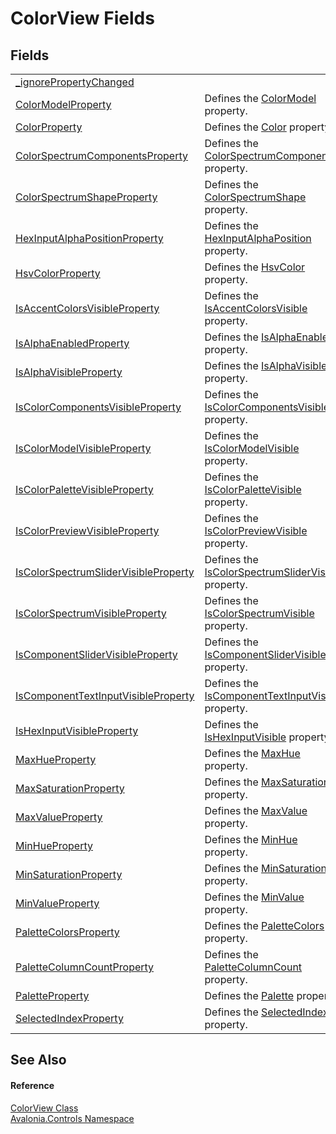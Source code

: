 # ColorView Fields




## Fields
<table>
<tr>
<td><a href="F_Avalonia_Controls_ColorView__ignorePropertyChanged">_ignorePropertyChanged</a></td>
<td> </td>
</tr>
<tr>
<td><a href="F_Avalonia_Controls_ColorView_ColorModelProperty">ColorModelProperty</a></td>
<td>Defines the <a href="P_Avalonia_Controls_ColorView_ColorModel">ColorModel</a> property.</td>
</tr>
<tr>
<td><a href="F_Avalonia_Controls_ColorView_ColorProperty">ColorProperty</a></td>
<td>Defines the <a href="P_Avalonia_Controls_ColorView_Color">Color</a> property.</td>
</tr>
<tr>
<td><a href="F_Avalonia_Controls_ColorView_ColorSpectrumComponentsProperty">ColorSpectrumComponentsProperty</a></td>
<td>Defines the <a href="P_Avalonia_Controls_ColorView_ColorSpectrumComponents">ColorSpectrumComponents</a> property.</td>
</tr>
<tr>
<td><a href="F_Avalonia_Controls_ColorView_ColorSpectrumShapeProperty">ColorSpectrumShapeProperty</a></td>
<td>Defines the <a href="P_Avalonia_Controls_ColorView_ColorSpectrumShape">ColorSpectrumShape</a> property.</td>
</tr>
<tr>
<td><a href="F_Avalonia_Controls_ColorView_HexInputAlphaPositionProperty">HexInputAlphaPositionProperty</a></td>
<td>Defines the <a href="P_Avalonia_Controls_ColorView_HexInputAlphaPosition">HexInputAlphaPosition</a> property.</td>
</tr>
<tr>
<td><a href="F_Avalonia_Controls_ColorView_HsvColorProperty">HsvColorProperty</a></td>
<td>Defines the <a href="P_Avalonia_Controls_ColorView_HsvColor">HsvColor</a> property.</td>
</tr>
<tr>
<td><a href="F_Avalonia_Controls_ColorView_IsAccentColorsVisibleProperty">IsAccentColorsVisibleProperty</a></td>
<td>Defines the <a href="P_Avalonia_Controls_ColorView_IsAccentColorsVisible">IsAccentColorsVisible</a> property.</td>
</tr>
<tr>
<td><a href="F_Avalonia_Controls_ColorView_IsAlphaEnabledProperty">IsAlphaEnabledProperty</a></td>
<td>Defines the <a href="P_Avalonia_Controls_ColorView_IsAlphaEnabled">IsAlphaEnabled</a> property.</td>
</tr>
<tr>
<td><a href="F_Avalonia_Controls_ColorView_IsAlphaVisibleProperty">IsAlphaVisibleProperty</a></td>
<td>Defines the <a href="P_Avalonia_Controls_ColorView_IsAlphaVisible">IsAlphaVisible</a> property.</td>
</tr>
<tr>
<td><a href="F_Avalonia_Controls_ColorView_IsColorComponentsVisibleProperty">IsColorComponentsVisibleProperty</a></td>
<td>Defines the <a href="P_Avalonia_Controls_ColorView_IsColorComponentsVisible">IsColorComponentsVisible</a> property.</td>
</tr>
<tr>
<td><a href="F_Avalonia_Controls_ColorView_IsColorModelVisibleProperty">IsColorModelVisibleProperty</a></td>
<td>Defines the <a href="P_Avalonia_Controls_ColorView_IsColorModelVisible">IsColorModelVisible</a> property.</td>
</tr>
<tr>
<td><a href="F_Avalonia_Controls_ColorView_IsColorPaletteVisibleProperty">IsColorPaletteVisibleProperty</a></td>
<td>Defines the <a href="P_Avalonia_Controls_ColorView_IsColorPaletteVisible">IsColorPaletteVisible</a> property.</td>
</tr>
<tr>
<td><a href="F_Avalonia_Controls_ColorView_IsColorPreviewVisibleProperty">IsColorPreviewVisibleProperty</a></td>
<td>Defines the <a href="P_Avalonia_Controls_ColorView_IsColorPreviewVisible">IsColorPreviewVisible</a> property.</td>
</tr>
<tr>
<td><a href="F_Avalonia_Controls_ColorView_IsColorSpectrumSliderVisibleProperty">IsColorSpectrumSliderVisibleProperty</a></td>
<td>Defines the <a href="P_Avalonia_Controls_ColorView_IsColorSpectrumSliderVisible">IsColorSpectrumSliderVisible</a> property.</td>
</tr>
<tr>
<td><a href="F_Avalonia_Controls_ColorView_IsColorSpectrumVisibleProperty">IsColorSpectrumVisibleProperty</a></td>
<td>Defines the <a href="P_Avalonia_Controls_ColorView_IsColorSpectrumVisible">IsColorSpectrumVisible</a> property.</td>
</tr>
<tr>
<td><a href="F_Avalonia_Controls_ColorView_IsComponentSliderVisibleProperty">IsComponentSliderVisibleProperty</a></td>
<td>Defines the <a href="P_Avalonia_Controls_ColorView_IsComponentSliderVisible">IsComponentSliderVisible</a> property.</td>
</tr>
<tr>
<td><a href="F_Avalonia_Controls_ColorView_IsComponentTextInputVisibleProperty">IsComponentTextInputVisibleProperty</a></td>
<td>Defines the <a href="P_Avalonia_Controls_ColorView_IsComponentTextInputVisible">IsComponentTextInputVisible</a> property.</td>
</tr>
<tr>
<td><a href="F_Avalonia_Controls_ColorView_IsHexInputVisibleProperty">IsHexInputVisibleProperty</a></td>
<td>Defines the <a href="P_Avalonia_Controls_ColorView_IsHexInputVisible">IsHexInputVisible</a> property.</td>
</tr>
<tr>
<td><a href="F_Avalonia_Controls_ColorView_MaxHueProperty">MaxHueProperty</a></td>
<td>Defines the <a href="P_Avalonia_Controls_ColorView_MaxHue">MaxHue</a> property.</td>
</tr>
<tr>
<td><a href="F_Avalonia_Controls_ColorView_MaxSaturationProperty">MaxSaturationProperty</a></td>
<td>Defines the <a href="P_Avalonia_Controls_ColorView_MaxSaturation">MaxSaturation</a> property.</td>
</tr>
<tr>
<td><a href="F_Avalonia_Controls_ColorView_MaxValueProperty">MaxValueProperty</a></td>
<td>Defines the <a href="P_Avalonia_Controls_ColorView_MaxValue">MaxValue</a> property.</td>
</tr>
<tr>
<td><a href="F_Avalonia_Controls_ColorView_MinHueProperty">MinHueProperty</a></td>
<td>Defines the <a href="P_Avalonia_Controls_ColorView_MinHue">MinHue</a> property.</td>
</tr>
<tr>
<td><a href="F_Avalonia_Controls_ColorView_MinSaturationProperty">MinSaturationProperty</a></td>
<td>Defines the <a href="P_Avalonia_Controls_ColorView_MinSaturation">MinSaturation</a> property.</td>
</tr>
<tr>
<td><a href="F_Avalonia_Controls_ColorView_MinValueProperty">MinValueProperty</a></td>
<td>Defines the <a href="P_Avalonia_Controls_ColorView_MinValue">MinValue</a> property.</td>
</tr>
<tr>
<td><a href="F_Avalonia_Controls_ColorView_PaletteColorsProperty">PaletteColorsProperty</a></td>
<td>Defines the <a href="P_Avalonia_Controls_ColorView_PaletteColors">PaletteColors</a> property.</td>
</tr>
<tr>
<td><a href="F_Avalonia_Controls_ColorView_PaletteColumnCountProperty">PaletteColumnCountProperty</a></td>
<td>Defines the <a href="P_Avalonia_Controls_ColorView_PaletteColumnCount">PaletteColumnCount</a> property.</td>
</tr>
<tr>
<td><a href="F_Avalonia_Controls_ColorView_PaletteProperty">PaletteProperty</a></td>
<td>Defines the <a href="P_Avalonia_Controls_ColorView_Palette">Palette</a> property.</td>
</tr>
<tr>
<td><a href="F_Avalonia_Controls_ColorView_SelectedIndexProperty">SelectedIndexProperty</a></td>
<td>Defines the <a href="P_Avalonia_Controls_ColorView_SelectedIndex">SelectedIndex</a> property.</td>
</tr>
</table>

## See Also


#### Reference
<a href="T_Avalonia_Controls_ColorView">ColorView Class</a>  
<a href="N_Avalonia_Controls">Avalonia.Controls Namespace</a>  
